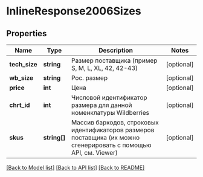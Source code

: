 # InlineResponse2006Sizes

## Properties
Name | Type | Description | Notes
------------ | ------------- | ------------- | -------------
**tech_size** | **string** | Размер поставщика (пример S, M, L, XL, 42, 42-43) | [optional] 
**wb_size** | **string** | Рос. размер | [optional] 
**price** | **int** | Цена | [optional] 
**chrt_id** | **int** | Числовой идентификатор размера для данной номенклатуры Wildberries | [optional] 
**skus** | **string[]** | Массив баркодов, строковых идентификаторов размеров поставщика (их можно сгенерировать с помощью API, см. Viewer) | [optional] 

[[Back to Model list]](../../README.md#documentation-for-models) [[Back to API list]](../../README.md#documentation-for-api-endpoints) [[Back to README]](../../README.md)

